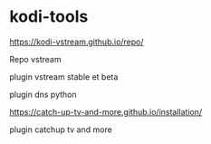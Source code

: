 # kodi-tools

https://kodi-vstream.github.io/repo/

Repo vstream

plugin vstream stable et beta


plugin dns python

https://catch-up-tv-and-more.github.io/installation/

plugin catchup tv and more


